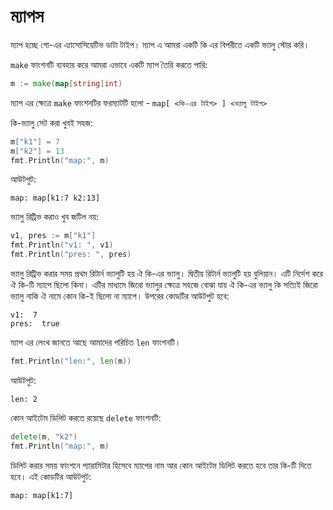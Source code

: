 # ম্যাপস
ম্যাপ হচ্ছে গো-এর এ্যাসোসিয়েটিভ ডাটা টাইপ। ম্যাপ এ আমরা একটি কি এর বিপরীতে একটি ভ্যালু স্টোর করি। 

`make` ফাংশনটি ব্যবহার করে আমরা এভাবে একটি ম্যাপ তৈরি করতে পারি:

```go
m := make(map[string]int)
```

ম্যাপ এর ক্ষেত্রে `make` ফাংশনটির ফরম্যাটটি হলো - `map[ <কি-এর টাইপ> ] <ভ্যালু টাইপ>`

কি-ভ্যালু সেট করা খুবই সহজ: 

```go
m["k1"] = 7
m["k2"] = 13
fmt.Println("map:", m)
```

আউটপুট:  
```
map: map[k1:7 k2:13]
```

ভ্যালু রিট্রিভ করাও খুব জটিল নয়:

```go
v1, pres := m["k1"]
fmt.Println("v1: ", v1)
fmt.Println("pres: ", pres)
```
ভ্যালু রিট্রিভ করার সময় প্রথম রিটার্ন ভ্যালুটি হয় ঐ কি-এর ভ্যালু। দ্বিতীয় রিটার্ন ভ্যালুটি হয় বুলিয়ান। এটি নির্দেশ করে ঐ কি-টি ম্যাপে ছিলো কিনা। এটির মাধ্যমে জিরো ভ্যালুর ক্ষেত্রে সহজে বোঝা যায় ঐ কি-এর ভ্যালু কি সত্যিই জিরো ভ্যালু নাকি ঐ নামে কোন কি-ই ছিলো না ম্যাপে। উপরের কোডটির আউটপুট হবে:  

```
v1:  7
pres:  true
```

ম্যাপ এর লেংথ জানতে আছে আমাদের পরিচিত `len` ফাংশনটি।

```go
fmt.Println("len:", len(m))
```

আউটপুট:  
```
len: 2
```

কোন আইটেম ডিলিট করতে রয়েছে `delete` ফাংশনটি:


```go
delete(m, "k2")
fmt.Println("map:", m)
```

ডিলিট করার সময় ফাংশনে প্যারামিটার হিসেবে ম্যাপের নাম আর কোন আইটেম ডিলিট করতে হবে তার কি-টি দিতে হবে। এই কোডটির আউটপুট:  

```
map: map[k1:7]
```

